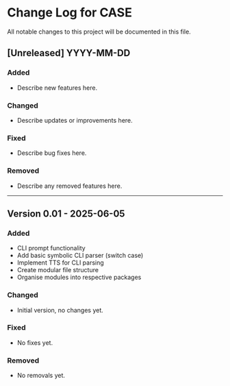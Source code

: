 # Change Log for CASE

All notable changes to this project will be documented in this file.

## [Unreleased] YYYY-MM-DD

### Added
- Describe new features here.

### Changed
- Describe updates or improvements here.

### Fixed
- Describe bug fixes here.

### Removed
- Describe any removed features here.

---

## Version 0.01 - 2025-06-05

### Added
- CLI prompt functionality
- Add basic symbolic CLI parser (switch case)
- Implement TTS for CLI parsing
- Create modular file structure
- Organise modules into respective packages

### Changed
- Initial version, no changes yet.

### Fixed
- No fixes yet.

### Removed
- No removals yet.